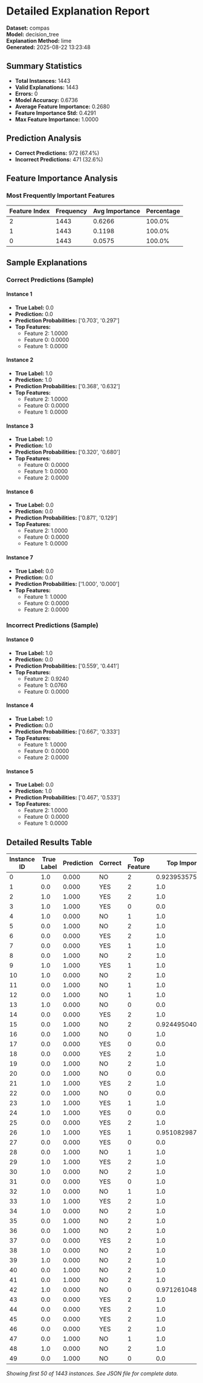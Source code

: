 # Detailed Explanation Report

**Dataset:** compas  
**Model:** decision_tree  
**Explanation Method:** lime  
**Generated:** 2025-08-22 13:23:48  

## Summary Statistics

- **Total Instances:** 1443
- **Valid Explanations:** 1443
- **Errors:** 0
- **Model Accuracy:** 0.6736
- **Average Feature Importance:** 0.2680
- **Feature Importance Std:** 0.4291
- **Max Feature Importance:** 1.0000

## Prediction Analysis

- **Correct Predictions:** 972 (67.4%)
- **Incorrect Predictions:** 471 (32.6%)

## Feature Importance Analysis

### Most Frequently Important Features

| Feature Index | Frequency | Avg Importance | Percentage |
|---------------|-----------|----------------|------------|
| 2 | 1443 | 0.6266 | 100.0% |
| 1 | 1443 | 0.1198 | 100.0% |
| 0 | 1443 | 0.0575 | 100.0% |

## Sample Explanations

### Correct Predictions (Sample)

#### Instance 1

- **True Label:** 0.0
- **Prediction:** 0.0
- **Prediction Probabilities:** ['0.703', '0.297']
- **Top Features:**
  - Feature 2: 1.0000
  - Feature 0: 0.0000
  - Feature 1: 0.0000

#### Instance 2

- **True Label:** 1.0
- **Prediction:** 1.0
- **Prediction Probabilities:** ['0.368', '0.632']
- **Top Features:**
  - Feature 2: 1.0000
  - Feature 0: 0.0000
  - Feature 1: 0.0000

#### Instance 3

- **True Label:** 1.0
- **Prediction:** 1.0
- **Prediction Probabilities:** ['0.320', '0.680']
- **Top Features:**
  - Feature 0: 0.0000
  - Feature 1: 0.0000
  - Feature 2: 0.0000

#### Instance 6

- **True Label:** 0.0
- **Prediction:** 0.0
- **Prediction Probabilities:** ['0.871', '0.129']
- **Top Features:**
  - Feature 2: 1.0000
  - Feature 0: 0.0000
  - Feature 1: 0.0000

#### Instance 7

- **True Label:** 0.0
- **Prediction:** 0.0
- **Prediction Probabilities:** ['1.000', '0.000']
- **Top Features:**
  - Feature 1: 1.0000
  - Feature 0: 0.0000
  - Feature 2: 0.0000

### Incorrect Predictions (Sample)

#### Instance 0

- **True Label:** 1.0
- **Prediction:** 0.0
- **Prediction Probabilities:** ['0.559', '0.441']
- **Top Features:**
  - Feature 2: 0.9240
  - Feature 1: 0.0760
  - Feature 0: 0.0000

#### Instance 4

- **True Label:** 1.0
- **Prediction:** 0.0
- **Prediction Probabilities:** ['0.667', '0.333']
- **Top Features:**
  - Feature 1: 1.0000
  - Feature 0: 0.0000
  - Feature 2: 0.0000

#### Instance 5

- **True Label:** 0.0
- **Prediction:** 1.0
- **Prediction Probabilities:** ['0.467', '0.533']
- **Top Features:**
  - Feature 2: 1.0000
  - Feature 0: 0.0000
  - Feature 1: 0.0000

## Detailed Results Table

| Instance ID | True Label | Prediction | Correct | Top Feature | Top Importance |
|-------------|------------|------------|---------|-------------|----------------|
| 0 | 1.0 | 0.000 | NO | 2 | 0.9239535758390814 |
| 1 | 0.0 | 0.000 | YES | 2 | 1.0 |
| 2 | 1.0 | 1.000 | YES | 2 | 1.0 |
| 3 | 1.0 | 1.000 | YES | 0 | 0.0 |
| 4 | 1.0 | 0.000 | NO | 1 | 1.0 |
| 5 | 0.0 | 1.000 | NO | 2 | 1.0 |
| 6 | 0.0 | 0.000 | YES | 2 | 1.0 |
| 7 | 0.0 | 0.000 | YES | 1 | 1.0 |
| 8 | 0.0 | 1.000 | NO | 2 | 1.0 |
| 9 | 1.0 | 1.000 | YES | 1 | 1.0 |
| 10 | 1.0 | 0.000 | NO | 2 | 1.0 |
| 11 | 0.0 | 1.000 | NO | 1 | 1.0 |
| 12 | 0.0 | 1.000 | NO | 1 | 1.0 |
| 13 | 1.0 | 0.000 | NO | 0 | 0.0 |
| 14 | 0.0 | 0.000 | YES | 2 | 1.0 |
| 15 | 0.0 | 1.000 | NO | 2 | 0.9244950400533225 |
| 16 | 0.0 | 1.000 | NO | 0 | 1.0 |
| 17 | 0.0 | 0.000 | YES | 0 | 0.0 |
| 18 | 0.0 | 0.000 | YES | 2 | 1.0 |
| 19 | 0.0 | 1.000 | NO | 2 | 1.0 |
| 20 | 0.0 | 1.000 | NO | 0 | 0.0 |
| 21 | 1.0 | 1.000 | YES | 2 | 1.0 |
| 22 | 0.0 | 1.000 | NO | 0 | 0.0 |
| 23 | 1.0 | 1.000 | YES | 1 | 1.0 |
| 24 | 1.0 | 1.000 | YES | 0 | 0.0 |
| 25 | 0.0 | 0.000 | YES | 2 | 1.0 |
| 26 | 1.0 | 1.000 | YES | 1 | 0.9510829877688846 |
| 27 | 0.0 | 0.000 | YES | 0 | 0.0 |
| 28 | 0.0 | 1.000 | NO | 1 | 1.0 |
| 29 | 1.0 | 1.000 | YES | 2 | 1.0 |
| 30 | 1.0 | 0.000 | NO | 2 | 1.0 |
| 31 | 0.0 | 0.000 | YES | 0 | 1.0 |
| 32 | 1.0 | 0.000 | NO | 1 | 1.0 |
| 33 | 1.0 | 1.000 | YES | 2 | 1.0 |
| 34 | 1.0 | 0.000 | NO | 2 | 1.0 |
| 35 | 0.0 | 1.000 | NO | 2 | 1.0 |
| 36 | 0.0 | 1.000 | NO | 2 | 1.0 |
| 37 | 0.0 | 0.000 | YES | 2 | 1.0 |
| 38 | 1.0 | 0.000 | NO | 2 | 1.0 |
| 39 | 1.0 | 0.000 | NO | 2 | 1.0 |
| 40 | 0.0 | 1.000 | NO | 2 | 1.0 |
| 41 | 0.0 | 1.000 | NO | 2 | 1.0 |
| 42 | 1.0 | 0.000 | NO | 0 | 0.9712610488591528 |
| 43 | 0.0 | 0.000 | YES | 2 | 1.0 |
| 44 | 0.0 | 0.000 | YES | 2 | 1.0 |
| 45 | 0.0 | 0.000 | YES | 2 | 1.0 |
| 46 | 0.0 | 0.000 | YES | 2 | 1.0 |
| 47 | 0.0 | 1.000 | NO | 1 | 1.0 |
| 48 | 1.0 | 0.000 | NO | 2 | 1.0 |
| 49 | 0.0 | 1.000 | NO | 0 | 0.0 |

*Showing first 50 of 1443 instances. See JSON file for complete data.*
